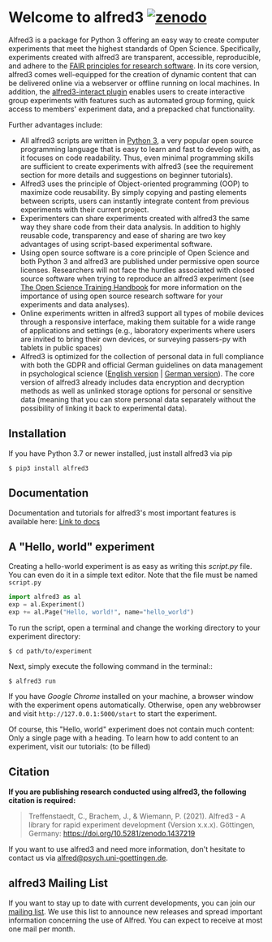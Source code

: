 # Welcome to alfred3 [![zenodo](https://zenodo.org/badge/150700371.svg)](https://zenodo.org/badge/latestdoi/150700371)

Alfred3 is a package for Python 3 offering an easy way to create
computer experiments that meet the highest standards of Open Science.
Specifically, experiments created with alfred3 are transparent,
accessible, reproducible, and adhere to the [FAIR principles for
research software](https://www.doi.org/10.3233/DS-190026). In its core
version, alfred3 comes well-equipped for the creation of dynamic
content that can be delivered online via a webserver or offline running
on local machines. In addition, the [alfred3-interact
plugin](https://github.com/jobrachem/alfred3-interact) enables users to
create interactive group experiments with features such as automated
group forming, quick access to members' experiment data, and a
prepacked chat functionality.

Further advantages include:

* All alfred3 scripts are written in [Python
  3](https://www.python.org/), a very popular open source programming
  language that is easy to learn and fast to develop with, as it
  focuses on code readability. Thus, even minimal programming skills
  are sufficient to create experiments with alfred3 (see the
  requirement section for more details and suggestions on beginner
  tutorials).
* Alfred3 uses the principle of Object-oriented programming (OOP) to
  maximize code reusability. By simply copying and pasting elements
  between scripts, users can instantly integrate content from previous
  experiments with their current project.
* Experimenters can share experiments created with alfred3 the same way
  they share code from their data analysis. In addition to highly
  reusable code, transparency and ease of sharing are two key
  advantages of using script-based experimental software.
* Using open source software is a core principle of Open Science and
  both Python 3 and alfred3 are published under permissive open source
  licenses. Researchers will not face the hurdles associated with
  closed source software when trying to reproduce an alfred3 experiment
  (see [The Open Science Training
  Handbook](https://open-science-training-handbook.gitbook.io/book/open-science-basics/open-research-software-and-open-source)
  for more information on the importance of using open source research
  software for your experiments and data analyses).
* Online experiments written in alfred3 support all types of mobile
  devices through a responsive interface, making them suitable for a wide range of applications and settings (e.g., laboratory experiments where users are invited to bring their own devices, or surveying passers-py with tablets in public spaces)
* Alfred3 is optimized for the collection of personal data in full
  compliance with both the GDPR and official German guidelines on data
  management in psychological science ([English
  version](https://www.dgps.de/fileadmin/documents/Empfehlungen/Data_Management_eng.pdf)
  | [German
  version](https://www.dgps.de/fileadmin/documents/Empfehlungen/Datenmanagement_deu.pdf)).
  The core version of alfred3 already includes data encryption and
  decryption methods as well as unlinked storage options for personal or
  sensitive data (meaning that you can store personal data separately
  without the possibility of linking it back to experimental data).

## Installation

If you have Python 3.7 or newer installed, just install alfred3 via pip

```
$ pip3 install alfred3
```

## Documentation

Documentation and tutorials for alfred3's most important features
is available here: [Link to docs](https://alfredo3.psych.bio.uni-goettingen.de/docs/)

## A "Hello, world" experiment

Creating a hello-world experiment is as easy as writing this *script.py*
file. You can even do it in a simple text editor. Note that the file
must be named ``script.py``

```python
import alfred3 as al
exp = al.Experiment()
exp += al.Page("Hello, world!", name="hello_world") 
```

To run the script, open a terminal and change the working directory to
your experiment directory:

```
$ cd path/to/experiment
```

Next, simply execute the following command in the terminal::

```
$ alfred3 run
```

If you have *Google Chrome* installed on your machine, a browser window 
with the experiment opens automatically. Otherwise, open any webbrowser 
and visit ``http://127.0.0.1:5000/start`` to start the experiment.

Of course, this "Hello, world" experiment does not contain much content:
Only a single page with a heading. To learn how to add content to an 
experiment, visit our tutorials: (to be filled)

## Citation

**If you are publishing research conducted using alfred3, the 
following citation is required:**

>Treffenstaedt, C., Brachem, J., & Wiemann, P. (2021). Alfred3 - A 
library for rapid experiment development (Version x.x.x). Göttingen, 
Germany: https://doi.org/10.5281/zenodo.1437219

If you want to use alfred3 and need more information, don't hesitate to 
contact us via alfred@psych.uni-goettingen.de.

## alfred3 Mailing List

If you want to stay up to date with current developments, you can join 
our [mailing list](mailto:https://listserv.gwdg.de/mailman/listinfo/Alfred).
We use this list to announce new releases and spread important 
information concerning the use of Alfred. You can expect to receive at 
most one mail per month.
